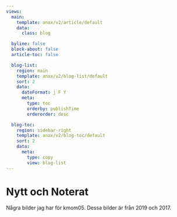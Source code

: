 ```yaml
---
views:
  main:
    template: anax/v2/article/default
    data:
      class: blog

  byline: false
  block-about: false
  article-toc: false

  blog-list:
    region: main
    template: anax/v2/blog-list/default
    sort: 2
    data:
      dateFormat: j F Y
      meta:
        type: toc
        orderby: publishTime
        orderorder: desc

  blog-toc:
    region: sidebar-right
    template: anax/v2/blog-toc/default
    sort: 2
    data:
      meta:
        type: copy
        view: blog-list
---
```


# Nytt och Noterat

Några bilder jag har för kmom05. Dessa bilder är från 2019 och 2017.
